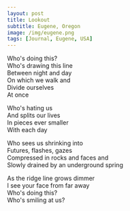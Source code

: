 ```yaml
---
layout: post
title: Lookout
subtitle: Eugene, Oregon
image: /img/eugene.png
tags: [Journal, Eugene, USA]
---
```


Who's doing this?  
Who's drawing this line  
Between night and day  
On which we walk and  
Divide ourselves  
At once  

Who's hating us  
And splits our lives  
In pieces ever smaller  
With each day  

Who sees us shrinking into  
Futures, flashes, gazes  
Compressed in rocks and faces and  
Slowly drained by an underground spring  

As the ridge line grows dimmer  
I see your face from far away  
Who's doing this?  
Who's smiling at us?  
